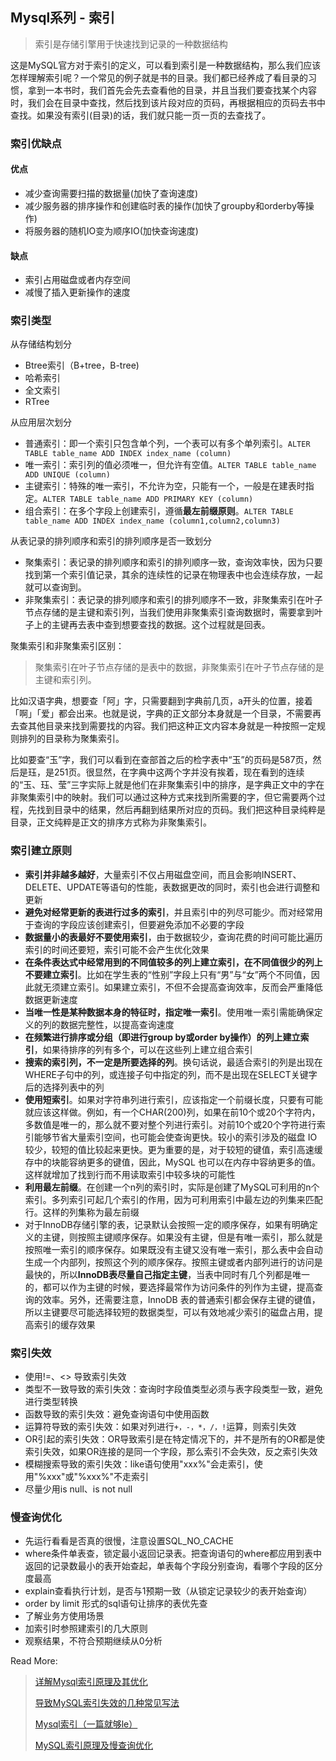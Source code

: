 ## Mysql系列 - 索引

>  索引是存储引擎用于快速找到记录的一种数据结构

这是MySQL官方对于索引的定义，可以看到索引是一种数据结构，那么我们应该怎样理解索引呢？一个常见的例子就是书的目录。我们都已经养成了看目录的习惯，拿到一本书时，我们首先会先去查看他的目录，并且当我们要查找某个内容时，我们会在目录中查找，然后找到该片段对应的页码，再根据相应的页码去书中查找。如果没有索引(目录)的话，我们就只能一页一页的去查找了。

### 索引优缺点

#### 优点

- 减少查询需要扫描的数据量(加快了查询速度)
- 减少服务器的排序操作和创建临时表的操作(加快了groupby和orderby等操作)
- 将服务器的随机IO变为顺序IO(加快查询速度)

#### 缺点

- 索引占用磁盘或者内存空间
- 减慢了插入更新操作的速度

### 索引类型

从存储结构划分

- Btree索引（B+tree，B-tree)
- 哈希索引
- 全文索引 
- RTree

从应用层次划分

- 普通索引：即一个索引只包含单个列，一个表可以有多个单列索引。`ALTER TABLE table_name ADD INDEX index_name (column)`
- 唯一索引：索引列的值必须唯一，但允许有空值。`ALTER TABLE table_name ADD UNIQUE (column)`
- 主键索引：特殊的唯一索引，不允许为空，只能有一个，一般是在建表时指定。`ALTER TABLE table_name ADD PRIMARY KEY (column)`
- 组合索引：在多个字段上创建索引，遵循**最左前缀原则**。`ALTER TABLE table_name ADD INDEX index_name (column1,column2,column3)`

从表记录的排列顺序和索引的排列顺序是否一致划分

- 聚集索引：表记录的排列顺序和索引的排列顺序一致，查询效率快，因为只要找到第一个索引值记录，其余的连续性的记录在物理表中也会连续存放，一起就可以查询到。
- 非聚集索引：表记录的排列顺序和索引的排列顺序不一致，非聚集索引在叶子节点存储的是主键和索引列，当我们使用非聚集索引查询数据时，需要拿到叶子上的主键再去表中查到想要查找的数据。这个过程就是回表。

聚集索引和非聚集索引区别：

> 聚集索引在叶子节点存储的是表中的数据，非聚集索引在叶子节点存储的是主键和索引列。

比如汉语字典，想要查「阿」字，只需要翻到字典前几页，a开头的位置，接着「啊」「爱」都会出来。也就是说，字典的正文部分本身就是一个目录，不需要再去查其他目录来找到需要找的内容。我们把这种正文内容本身就是一种按照一定规则排列的目录称为聚集索引。

比如要查“玉”字，我们可以看到在查部首之后的检字表中“玉”的页码是587页，然后是珏，是251页。很显然，在字典中这两个字并没有挨着，现在看到的连续的“玉、珏、莹”三字实际上就是他们在非聚集索引中的排序，是字典正文中的字在非聚集索引中的映射。我们可以通过这种方式来找到所需要的字，但它需要两个过程，先找到目录中的结果，然后再翻到结果所对应的页码。我们把这种目录纯粹是目录，正文纯粹是正文的排序方式称为非聚集索引。

### 索引建立原则

- **索引并非越多越好**，大量索引不仅占用磁盘空间，而且会影响INSERT、DELETE、UPDATE等语句的性能，表数据更改的同时，索引也会进行调整和更新
- **避免对经常更新的表进行过多的索引**，并且索引中的列尽可能少。而对经常用于查询的字段应该创建索引，但要避免添加不必要的字段
- **数据量小的表最好不要使用索引**，由于数据较少，查询花费的时间可能比遍历索引的时间还要短，索引可能不会产生优化效果
- **在条件表达式中经常用到的不同值较多的列上建立索引，在不同值很少的列上不要建立索引**。比如在学生表的“性别”字段上只有“男”与“女”两个不同值，因此就无须建立索引。如果建立索引，不但不会提高查询效率，反而会严重降低数据更新速度
- **当唯一性是某种数据本身的特征时，指定唯一索引**。使用唯一索引需能确保定义的列的数据完整性，以提高查询速度
- **在频繁进行排序或分组（即进行group by或order by操作）的列上建立索引**，如果待排序的列有多个，可以在这些列上建立组合索引
- **搜索的索引列，不一定是所要选择的列**。换句话说，最适合索引的列是出现在WHERE子句中的列，或连接子句中指定的列，而不是出现在SELECT关键字后的选择列表中的列
- **使用短索引**。如果对字符串列进行索引，应该指定一个前缀长度，只要有可能就应该这样做。例如，有一个CHAR(200)列，如果在前10个或20个字符内，多数值是唯一的，那么就不要对整个列进行索引。对前10个或20个字符进行索引能够节省大量索引空间，也可能会使查询更快。较小的索引涉及的磁盘 IO 较少，较短的值比较起来更快。更为重要的是，对于较短的键值，索引高速缓存中的块能容纳更多的键值，因此，MySQL 也可以在内存中容纳更多的值。这样就增加了找到行而不用读取索引中较多块的可能性
- **利用最左前缀**。在创建一个n列的索引时，实际是创建了MySQL可利用的n个索引。多列索引可起几个索引的作用，因为可利用索引中最左边的列集来匹配行。这样的列集称为最左前缀
- 对于InnoDB存储引擎的表，记录默认会按照一定的顺序保存，如果有明确定义的主键，则按照主键顺序保存。如果没有主键，但是有唯一索引，那么就是按照唯一索引的顺序保存。如果既没有主键又没有唯一索引，那么表中会自动生成一个内部列，按照这个列的顺序保存。按照主键或者内部列进行的访问是最快的，所以**InnoDB表尽量自己指定主键**，当表中同时有几个列都是唯一的，都可以作为主键的时候，要选择最常作为访问条件的列作为主键，提高查询的效率。另外，还需要注意，InnoDB 表的普通索引都会保存主键的键值，所以主键要尽可能选择较短的数据类型，可以有效地减少索引的磁盘占用，提高索引的缓存效果

### 索引失效

- 使用!=、<> 导致索引失效
- 类型不一致导致的索引失效：查询时字段值类型必须与表字段类型一致，避免进行类型转换
- 函数导致的索引失效：避免查询语句中使用函数
- 运算符导致的索引失效：如果对列进行`+，-，*，/，!`运算，则索引失效
- OR引起的索引失效：OR导致索引是在特定情况下的，并不是所有的OR都是使索引失效，如果OR连接的是同一个字段，那么索引不会失效，反之索引失效
- 模糊搜索导致的索引失效：like语句使用"xxx%"会走索引，使用"%xxx"或"%xxx%"不走索引
- 尽量少用is null、is not null

### 慢查询优化

- 先运行看看是否真的很慢，注意设置SQL_NO_CACHE
- where条件单表查，锁定最小返回记录表。把查询语句的where都应用到表中返回的记录数最小的表开始查起，单表每个字段分别查询，看哪个字段的区分度最高
- explain查看执行计划，是否与1预期一致（从锁定记录较少的表开始查询）
- order by limit 形式的sql语句让排序的表优先查
- 了解业务方使用场景
- 加索引时参照建索引的几大原则
- 观察结果，不符合预期继续从0分析



Read More:

> [详解Mysql索引原理及其优化](https://juejin.cn/post/6844903909899632654#heading-2)
>
> [导致MySQL索引失效的几种常见写法](https://segmentfault.com/a/1190000023911554)
>
> [Mysql索引（一篇就够le）](https://www.cnblogs.com/zsql/p/13808417.html)
>
> [MySQL索引原理及慢查询优化](https://tech.meituan.com/2014/06/30/mysql-index.html)